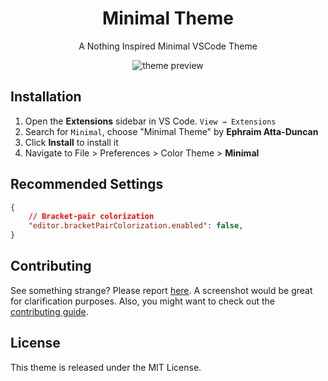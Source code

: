 <div align="center">

# Minimal Theme
A Nothing Inspired Minimal VSCode Theme


![theme preview](https://cdn.hashnode.com/res/hashnode/image/upload/v1662331405287/KKQfkJFdw.png?auto=compress,format&format=webp)

</div>

## Installation

1. Open the **Extensions** sidebar in VS Code. `View → Extensions`
1. Search for `Minimal`, choose "Minimal Theme" by **Ephraim Atta-Duncan**
1. Click **Install** to install it
1. Navigate to File > Preferences > Color Theme > **Minimal**

## Recommended Settings

```json
{
    // Bracket-pair colorization
    "editor.bracketPairColorization.enabled": false,
}
```

## Contributing

See something strange? Please report [here](https://github.com/dephraiim/vscode-minimal/issues). A screenshot would be great for clarification purposes. Also, you might want to check out the [contributing guide](https://github.com/dephraiim/vscode-minimal/blob/master/contributing.md).

## License

This theme is released under the MIT License.

<!--
✨ Designed by **[Ephraim Atta-Duncan](https://astrosaurus.me?utm_source=minimal)** in **[Takoradi, Ghana](https://www.google.com/maps/place/Takoradi)**. Find me on **[Twitter](https://twitter.com/dephraiim)** ✨ -->